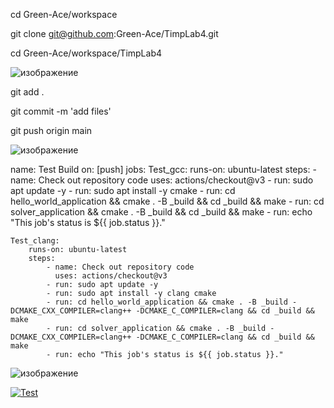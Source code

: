 

cd Green-Ace/workspace

git clone git@github.com:Green-Ace/TimpLab4.git

cd Green-Ace/workspace/TimpLab4



![изображение](https://user-images.githubusercontent.com/112771063/226584178-a46bebf7-cf1c-4e79-9a86-d9919598fd58.png)



git add .

git commit -m 'add files'

git push origin main




![изображение](https://user-images.githubusercontent.com/112771063/226994991-e171f903-8994-4a3a-bc41-d95b443fb73c.png)


name: Test Build
on: [push]
jobs:
    Test_gcc:
        runs-on: ubuntu-latest
        steps:
        - name: Check out repository code
          uses: actions/checkout@v3
        - run: sudo apt update -y
        - run: sudo apt install -y cmake
        - run: cd hello_world_application && cmake . -B _build && cd _build && make
        - run: cd solver_application && cmake . -B _build && cd _build && make
        - run: echo "This job's status is ${{ job.status }}."

    Test_clang:
        runs-on: ubuntu-latest
        steps:
            - name: Check out repository code
              uses: actions/checkout@v3
            - run: sudo apt update -y
            - run: sudo apt install -y clang cmake
            - run: cd hello_world_application && cmake . -B _build -DCMAKE_CXX_COMPILER=clang++ -DCMAKE_C_COMPILER=clang && cd _build && make
            - run: cd solver_application && cmake . -B _build -DCMAKE_CXX_COMPILER=clang++ -DCMAKE_C_COMPILER=clang && cd _build && make
            - run: echo "This job's status is ${{ job.status }}."




![изображение](https://user-images.githubusercontent.com/112771063/226995556-edf2616a-5d49-4ea5-a9fe-f17f9dbfe852.png)





[![Test](https://github.com/Green-Ace/TimpLab4/actions/workflows/test.yaml/badge.svg)](https://github.com/Green-Ace/TimpLab4/actions/workflows/test.yaml)


